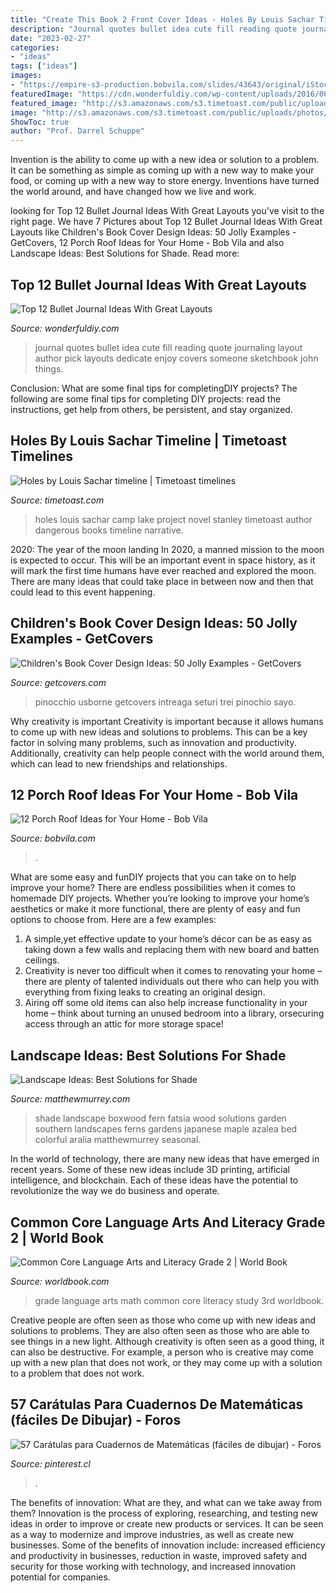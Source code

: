 ```yaml
---
title: "Create This Book 2 Front Cover Ideas - Holes By Louis Sachar Timeline"
description: "Journal quotes bullet idea cute fill reading quote journaling layout author pick layouts dedicate enjoy covers someone sketchbook john things"
date: "2023-02-27"
categories:
- "ideas"
tags: ["ideas"]
images:
- "https://empire-s3-production.bobvila.com/slides/43643/original/iStock-1303750032-porch-roof-ideas-small-back-patio-roof.jpg?1627569581"
featuredImage: "https://cdn.wonderfuldiy.com/wp-content/uploads/2016/06/quote-page-765x1024.jpg"
featured_image: "http://s3.amazonaws.com/s3.timetoast.com/public/uploads/photos/2216083/show.php.jpeg?1473989086"
image: "http://s3.amazonaws.com/s3.timetoast.com/public/uploads/photos/2216083/show.php.jpeg?1473989086"
ShowToc: true
author: "Prof. Darrel Schuppe"
---
```



Invention is the ability to come up with a new idea or solution to a problem. It can be something as simple as coming up with a new way to make your food, or coming up with a new way to store energy. Inventions have turned the world around, and have changed how we live and work.

	

		
looking for Top 12 Bullet Journal Ideas With Great Layouts you've visit to the right page. We have 7 Pictures about Top 12 Bullet Journal Ideas With Great Layouts like Children&#039;s Book Cover Design Ideas: 50 Jolly Examples - GetCovers, 12 Porch Roof Ideas for Your Home - Bob Vila and also Landscape Ideas: Best Solutions for Shade. Read more:
		
    
## Top 12 Bullet Journal Ideas With Great Layouts

<img loading=lazy src="https://cdn.wonderfuldiy.com/wp-content/uploads/2016/06/quote-page-765x1024.jpg" onerror="this.onerror=null;this.src='https://tse2.mm.bing.net/th?id=OIP.e8D-kvjslp_nvuW19_fbkQHaJ6&amp;pid=15.1';" alt="Top 12 Bullet Journal Ideas With Great Layouts">

_Source: wonderfuldiy.com_

>journal quotes bullet idea cute fill reading quote journaling layout author pick layouts dedicate enjoy covers someone sketchbook john things. 

	

Conclusion: What are some final tips for completingDIY projects?
The following are some final tips for completing DIY projects: read the instructions, get help from others, be persistent, and stay organized.

    
## Holes By Louis Sachar Timeline | Timetoast Timelines

<img loading=lazy src="http://s3.amazonaws.com/s3.timetoast.com/public/uploads/photos/2216083/show.php.jpeg?1473989086" onerror="this.onerror=null;this.src='https://tse2.mm.bing.net/th?id=OIP.JlQRQ8CANik5RoO_k53v7gHaLQ&amp;pid=15.1';" alt="Holes by Louis Sachar timeline | Timetoast timelines">

_Source: timetoast.com_

>holes louis sachar camp lake project novel stanley timetoast author dangerous books timeline narrative. 

	

2020: The year of the moon landing
In 2020, a manned mission to the moon is expected to occur. This will be an important event in space history, as it will mark the first time humans have ever reached and explored the moon. There are many ideas that could take place in between now and then that could lead to this event happening.

    
## Children&#039;s Book Cover Design Ideas: 50 Jolly Examples - GetCovers

<img loading=lazy src="https://getcovers.com/wp-content/uploads/2020/12/image34.jpg" onerror="this.onerror=null;this.src='https://tse2.mm.bing.net/th?id=OIP.gpKLnBeKKCWSlStruuKcRQHaLC&amp;pid=15.1';" alt="Children&#039;s Book Cover Design Ideas: 50 Jolly Examples - GetCovers">

_Source: getcovers.com_

>pinocchio usborne getcovers intreaga seturi trei pinochio sayo. 

	

Why creativity is important
Creativity is important because it allows humans to come up with new ideas and solutions to problems. This can be a key factor in solving many problems, such as innovation and productivity. Additionally, creativity can help people connect with the world around them, which can lead to new friendships and relationships.

    
## 12 Porch Roof Ideas For Your Home - Bob Vila

<img loading=lazy src="https://empire-s3-production.bobvila.com/slides/43643/original/iStock-1303750032-porch-roof-ideas-small-back-patio-roof.jpg?1627569581" onerror="this.onerror=null;this.src='https://tse2.mm.bing.net/th?id=OIP.JCKlhckZZWkY8dXeY8T9PAHaFj&amp;pid=15.1';" alt="12 Porch Roof Ideas for Your Home - Bob Vila">

_Source: bobvila.com_

>. 

	

What are some easy and funDIY projects that you can take on to help improve your home?
There are endless possibilities when it comes to homemade DIY projects. Whether you’re looking to improve your home’s aesthetics or make it more functional, there are plenty of easy and fun options to choose from. Here are a few examples: 
1. A simple,yet effective update to your home’s décor can be as easy as taking down a few walls and replacing them with new board and batten ceilings. 
2. Creativity is never too difficult when it comes to renovating your home – there are plenty of talented individuals out there who can help you with everything from fixing leaks to creating an original design. 
3. Airing off some old items can also help increase functionality in your home – think about turning an unused bedroom into a library, orsecuring access through an attic for more storage space!

    
## Landscape Ideas: Best Solutions For Shade

<img loading=lazy src="http://matthewmurrey.com/wp-content/uploads/2015/10/Shade-Solutions-Shade-Garden-Ferns-and-Fatsia-960x646.jpg" onerror="this.onerror=null;this.src='https://tse1.mm.bing.net/th?id=OIP.T4_czoemM5apKKrMfIhoRQHaE-&amp;pid=15.1';" alt="Landscape Ideas: Best Solutions for Shade">

_Source: matthewmurrey.com_

>shade landscape boxwood fern fatsia wood solutions garden southern landscapes ferns gardens japanese maple azalea bed colorful aralia matthewmurrey seasonal. 

	

In the world of technology, there are many new ideas that have emerged in recent years. Some of these new ideas include 3D printing, artificial intelligence, and blockchain. Each of these ideas have the potential to revolutionize the way we do business and operate.

    
## Common Core Language Arts And Literacy Grade 2 | World Book

<img loading=lazy src="https://www.worldbook.com/resize/Shared/Images/Product/Common-Core-Language-Arts-and-Literacy-Grade-2/CCLang2ndGrCover.jpg?bw=575&amp;w=575" onerror="this.onerror=null;this.src='https://tse2.mm.bing.net/th?id=OIP.nXHw9cX-9WrBblS4KtgyAwHaHa&amp;pid=15.1';" alt="Common Core Language Arts and Literacy Grade 2 | World Book">

_Source: worldbook.com_

>grade language arts math common core literacy study 3rd worldbook. 

	

Creative people are often seen as those who come up with new ideas and solutions to problems. They are also often seen as those who are able to see things in a new light. Although creativity is often seen as a good thing, it can also be destructive. For example, a person who is creative may come up with a new plan that does not work, or they may come up with a solution to a problem that does not work.

    
## 57 Carátulas Para Cuadernos De Matemáticas (fáciles De Dibujar) - Foros

<img loading=lazy src="https://i.pinimg.com/736x/0a/c9/d1/0ac9d1caa99fe9d9818ece693bb2e233.jpg" onerror="this.onerror=null;this.src='https://tse3.mm.bing.net/th?id=OIP.Bi2_gOsHBWMXBj5Xqz36LwHaJ4&amp;pid=15.1';" alt="57 Carátulas para Cuadernos de Matemáticas (fáciles de dibujar) - Foros">

_Source: pinterest.cl_

>. 

	

The benefits of innovation: What are they, and what can we take away from them?
Innovation is the process of exploring, researching, and testing new ideas in order to improve or create new products or services. It can be seen as a way to modernize and improve industries, as well as create new businesses. Some of the benefits of innovation include: increased efficiency and productivity in businesses, reduction in waste, improved safety and security for those working with technology, and increased innovation potential for companies.

